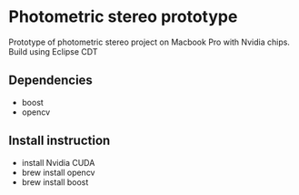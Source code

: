 # Photometric stereo prototype
Prototype of photometric stereo project on Macbook Pro with Nvidia chips. 
Build using Eclipse CDT

## Dependencies

* boost 
* opencv 

## Install instruction 

* install Nvidia CUDA
* brew install opencv 
* brew install boost
